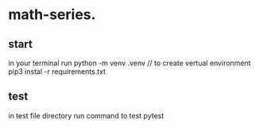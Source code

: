 # math-series.

## start 
in your terminal run
 python -m venv .venv       //  to create vertual environment
 pip3 instal -r requirements.txt

## test
in test file directory run command to test
 pytest